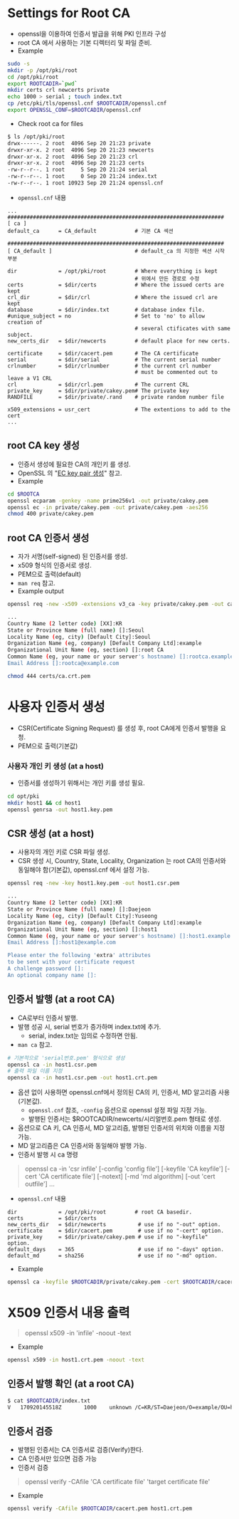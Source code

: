 <!-- TITLE: PKI -->
<!-- SUBTITLE: A quick summary of PKI by using openssl -->

# Settings for **Root CA**
* openssl을 이용하여 인증서 발급을 위해 PKI 인프라 구성
* root CA 에서 사용하는 기본 디렉터리 및 파일 준비.
* Example
```bash
sudo -s
mkdir -p /opt/pki/root
cd /opt/pki/root
export ROOTCADIR=`pwd`
mkdir certs crl newcerts private
echo 1000 > serial ; touch index.txt 
cp /etc/pki/tls/openssl.cnf $ROOTCADIR/openssl.cnf
export OPENSSL_CONF=$ROOTCADIR/openssl.cnf
```

* Check root ca for files
```bash
$ ls /opt/pki/root
drwx------. 2 root  4096 Sep 20 21:23 private
drwxr-xr-x. 2 root  4096 Sep 20 21:23 newcerts
drwxr-xr-x. 2 root  4096 Sep 20 21:23 crl
drwxr-xr-x. 2 root  4096 Sep 20 21:23 certs
-rw-r--r--. 1 root     5 Sep 20 21:24 serial
-rw-r--r--. 1 root     0 Sep 20 21:24 index.txt
-rw-r--r--. 1 root 10923 Sep 20 21:24 openssl.cnf
```

* `openssl.cnf` 내용
```
...
####################################################################
[ ca ]
default_ca      = CA_default            # 기본 CA 섹션

####################################################################
[ CA_default ]                          # default_ca 의 지정한 섹션 시작 부분 

dir             = /opt/pki/root         # Where everything is kept
                                        # 위에서 만든 경로로 수정
certs           = $dir/certs            # Where the issued certs are kept
crl_dir         = $dir/crl              # Where the issued crl are kept
database        = $dir/index.txt        # database index file.
#unique_subject = no                    # Set to 'no' to allow creation of
                                        # several ctificates with same subject.
new_certs_dir   = $dir/newcerts         # default place for new certs.

certificate     = $dir/cacert.pem       # The CA certificate
serial          = $dir/serial           # The current serial number
crlnumber       = $dir/crlnumber        # the current crl number
                                        # must be commented out to leave a V1 CRL
crl             = $dir/crl.pem          # The current CRL
private_key     = $dir/private/cakey.pem# The private key 
RANDFILE        = $dir/private/.rand    # private random number file

x509_extensions = usr_cert              # The extentions to add to the cert
...
```

## root CA key 생성
* 인증서 생성에 필요한 CA의 개인키 를 생성.
* OpenSSL 의 "[EC key pair 생성](./openssl/cli/keygen#ec-key-pair)" 참고.
* Example
```bash
cd $ROOTCA
openssl ecparam -genkey -name prime256v1 -out private/cakey.pem
openssl ec -in private/cakey.pem -out private/cakey.pem -aes256
chmod 400 private/cakey.pem
```

## root CA 인증서 생성
* 자가 서명(self-signed) 된 인증서를 생성.
* x509 형식의 인증서로 생성.
* PEM으로 출력(default)
* `man req` 참고.
* Example output
```bash
openssl req -new -x509 -extensions v3_ca -key private/cakey.pem -out cacert.pem
```
```bash
... 
Country Name (2 letter code) [XX]:KR
State or Province Name (full name) []:Seoul
Locality Name (eg, city) [Default City]:Seoul
Organization Name (eg, company) [Default Company Ltd]:example
Organizational Unit Name (eg, section) []:root CA
Common Name (eg, your name or your server's hostname) []:rootca.example.com
Email Address []:rootca@example.com
```
```bash
chmod 444 certs/ca.crt.pem
```

# 사용자 인증서 생성
* CSR(Certificate Signing Request) 를 생성 후, root CA에게 인증서 발행을 요청.
* PEM으로 출력(기본값)
### 사용자 개인 키 생성 (at a host)
* 인증서를 생성하기 위해서는 개인 키를 생성 필요.
```bash
cd opt/pki
mkdir host1 && cd host1
openssl genrsa -out host1.key.pem
```

## CSR 생성 (at a host)
* 사용자의 개인 키로 CSR 파일 생성.
* CSR 생성 시, Country, State, Locality, Organization 는 root CA의 인증서와 동일해야 함(기본값), openssl.cnf 에서 설정 가능.
```bash
openssl req -new -key host1.key.pem -out host1.csr.pem
```
```bash
...
Country Name (2 letter code) [XX]:KR
State or Province Name (full name) []:Daejeon
Locality Name (eg, city) [Default City]:Yuseong 
Organization Name (eg, company) [Default Company Ltd]:example
Organizational Unit Name (eg, section) []:host1
Common Name (eg, your name or your server's hostname) []:host1.example.com
Email Address []:host1@example.com

Please enter the following 'extra' attributes
to be sent with your certificate request
A challenge password []:
An optional company name []:
```

## 인증서 발행 (at a root CA)
* CA로부터 인증서 발행.
* 발행 성공 시, serial 번호가 증가하며 index.txt에 추가.
  * serial, index.txt눈 임의로 수정하면 안됨.
* `man ca` 참고.
```bash
# 기본적으로 'serial번호.pem' 형식으로 생성
openssl ca -in host1.csr.pem
# 출력 파일 이름 지정
openssl ca -in host1.csr.pem -out host1.crt.pem
```
* 옵션 없이 사용하면 openssl.cnf에서 정의된 CA의 키, 인증서, MD 알고리즘 사용(기본값).
  * `openssl.cnf` 참조, `-config` 옵션으로 openssl 설정 파일 지정 가능.
  * 발행된 인증서는 $ROOTCADIR/newcerts/시리얼번호.pem 형태로 생성.
* 옵션으로 CA 키, CA 인증서, MD 알고리즘, 발행된 인증서의 위치와 이름을 지정 가능.
* MD 알고리즘은 CA 인증서와 동일해야 발행 가능.
* 인증서 발행 시 ca 명령
> openssl ca  -in 'csr infile' [-config 'config file']  [-keyfile 'CA keyfile']  [-cert 'CA certificate file']  [-notext]  [-md 'md algorithm]  [-out 'cert outfile']
> ...

* `openssl.cnf` 내용
```
dir             = /opt/pki/root         # root CA basedir.
certs           = $dir/certs
new_certs_dir   = $dir/newcerts          # use if no "-out" option.
certificate     = $dir/cacert.pem        # use if no "-cert" option.
private_key     = $dir/private/cakey.pem # use if no "-keyfile" option.
default_days    = 365                    # use if no "-days" option.
default_md      = sha256                 # use if no "-md" option.
```
* Example
```bash
openssl ca -keyfile $ROOTCADIR/private/cakey.pem -cert $ROOTCADIR/cacert.pem -notext -md -sha1 -in host1.csr.pem -out host1.crt.pem
```

# X509 인증서 내용 출력
> openssl x509 -in 'infile' -noout -text
* Example
```bash
openssl x509 -in host1.crt.pem -noout -text
```

## 인증서 발행 확인 (at a root CA)
```bash
$ cat $ROOTCADIR/index.txt
V	170920145518Z		1000	unknown	/C=KR/ST=Daejeon/O=example/OU=host1/CN=host1.example.com/emailAddress=host1@example.com
```

## 인증서 검증
* 발행된 인증서는 CA 인증서로 검증(Verify)한다.
* CA 인증서만 있으면 검증 가능
* 인증서 검증
> openssl verify -CAfile 'CA certificate file' 'target certificate file'
* Example
```bash
openssl verify -CAfile $ROOTCADIR/cacert.pem host1.crt.pem
```

